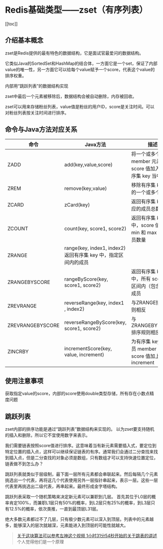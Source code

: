 # Redis基础类型——zset（有序列表）
[[toc]]

## 介绍基本概念
zset是Redis提供的最有特色的数据结构，它是面试官最爱问的数据结构。

它类似Java的SortedSet和HashMap的结合体，一方面它是一个set，保证了内部value的唯一性，另一方面它可以给每个value赋予一个score，代表这个value的排序权重。

内部用“跳跃列表”的数据结构实现

zset中最后一个元素被移除后，数据结构会被自动删除，内存被回收。

zset可以用来存储粉丝列表，value值是粉丝的用户ID，score是关注时间。可以对粉丝列表按关注时间进行排序。


## 命令与Java方法对应关系

|命令|Java方法|描述|
|--|--|--|
|ZADD|	add(key,value,score)|	将一个或多个 member 元素及其 score 值加入到有序集 key 当中|
|ZREM|	remove(key,value)|	移除有序集 key 中的一个或多个成员|
|ZCARD|	zCard(key)|	返回有序集 key 对应的成员总数|
|ZCOUNT|	count(key, score1, score2)|	返回有序集 key 中，score 值在 min 和 max 之间成员数量|
|ZRANGE|	range(key, index1, index2)	返回有序集 key 中，指定区间内的成员|
|ZRANGEBYSCORE|	rangeByScore(key, score1, score2)|	返回有序集 key 中，所有 score 值区间内（包含）的成员|
|ZREVRANGE|	reverseRange(key, index1 , index2)|	与ZRANGE排序规则相反|
|ZREVRANGEBYSCORE|	reverseRangeByScore(key, score1, score2)|	与ZRANGEBYSCORE排序规则相反|
|ZINCRBY|	incrementScore(key, value, increment)|	为有序集 key 的成员 member 的 score 值加上增量 increment|

## 使用注意事项
获取指定value的score，内部的score使用double类型存储，所有存在小数点精度问题

## 跳跃列表
zset内部的排序功能是通过“跳跃列表”数据结构来实现的。
以为zset要支持随机的插入和删除，所以它不宜使用数字来表示。

我们需要链表按照score值进行排序。这意味着当有新元素需要插入式，要定位到特定位置的插入点，这样可以继续保证链表的有序。通常我们会通过二分查找来找到插入点，但是二分查找的对象必须是数组，只有数组才可以支持快速位置定位，链表做不到怎么办？

跳跃列表就类似于层级制，最下面一层所有元素都会串联起来。然后每隔几个元素挑选出一个代表，再将这几个代表使用另外一层指针串起来，表示一层。这些一层代表里再挑选出二级代表，再串起来。最终形成金字塔结构。

跳跃列表采取一个随机策略来决定新元素可以兼职到几层。
首先其位于L0层的概率肯定100%，而兼职L1层只有50%的概率，到L2层只有25%的概率，到L3层只有12.5%的概率，依次类推，一直到最顶层L31层。

绝大多数元素都过不了几层，只有极少数元素可以深入到顶层。列表中的元素越多，能够深入的层次就越深，元素能进入到顶层的可能性就越大。

> [关于这块算法可以参考左神这个视频 1小时31分54秒开始的关于跳表的讲述](https://www.bilibili.com/video/BV13g41157hK?p=19) 个人觉得他们是一个原理
